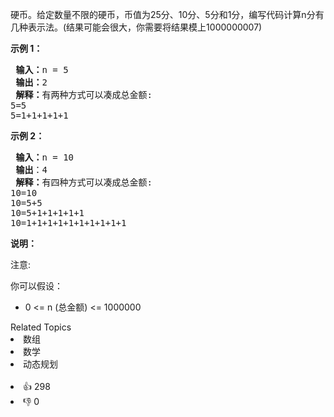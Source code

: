 <p>硬币。给定数量不限的硬币，币值为25分、10分、5分和1分，编写代码计算n分有几种表示法。(结果可能会很大，你需要将结果模上1000000007)</p>

<p><strong>示例 1：</strong></p>

<pre>
<strong> 输入：</strong>n = 5
<strong> 输出：</strong>2
<strong> 解释：</strong>有两种方式可以凑成总金额:
5=5
5=1+1+1+1+1
</pre>

<p><strong>示例 2：</strong></p>

<pre>
<strong> 输入：</strong>n = 10
<strong> 输出</strong>：4
<strong> 解释：</strong>有四种方式可以凑成总金额:
10=10
10=5+5
10=5+1+1+1+1+1
10=1+1+1+1+1+1+1+1+1+1
</pre>

<p><strong>说明：</strong></p>

<p>注意:</p>

<p>你可以假设：</p>

<ul> 
 <li>0 &lt;= n (总金额) &lt;= 1000000</li> 
</ul>

<div><div>Related Topics</div><div><li>数组</li><li>数学</li><li>动态规划</li></div></div><br><div><li>👍 298</li><li>👎 0</li></div>